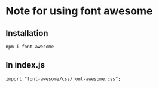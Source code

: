 # Note for using font awesome

## Installation

`npm i font-awesome`

## In index.js

`import "font-awesome/css/font-awesome.css";`

